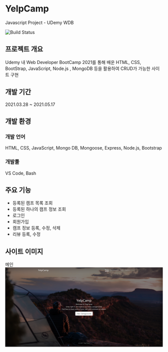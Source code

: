# YelpCamp
Javascript Project - UDemy WDB

![Build Status](https://img.shields.io/github/last-commit/kianpas/YelpCamp)

## 프로젝트 개요
Udemy 내 Web Developer BootCamp 2021를 통해 배운 HTML, CSS, BootStrap, JavaScript, Node.js , MongoDB 등을 활용하여 CRUD가 가능한 사이트 구현

## 개발 기간
2021.03.28 ~ 2021.05.17

## 개발 환경
### 개발 언어
HTML, CSS, JavaScript, Mongo DB, Mongoose, Express, Node.js, Bootstrap

### 개발툴
VS Code, Bash

## 주요 기능
- 등록된 캠프 목록 조회
- 등록된 하나의 캠프 정보 조회
- 로그인
- 회원가입
- 캠프 정보 등록, 수정, 삭제
- 리뷰 등록, 수정

## 사이트 이미지
메인
![Alt text](./images/yelpcamp.png)